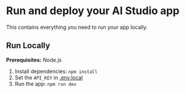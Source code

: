# Run and deploy your AI Studio app

This contains everything you need to run your app locally.

## Run Locally

**Prerequisites:**  Node.js


1. Install dependencies:
   `npm install`
2. Set the `API_KEY` in [.env.local](.env.local)
3. Run the app:
   `npm run dev`
